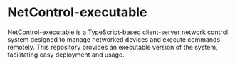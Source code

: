 # NetControl-executable
NetControl-executable is a TypeScript-based client-server network control system designed to manage networked devices and execute commands remotely. This repository provides an executable version of the system, facilitating easy deployment and usage.
